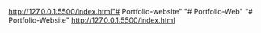 http://127.0.0.1:5500/index.html"# Portfolio-website" 
"# Portfolio-Web" 
"# Portfolio-Website" 
http://127.0.0.1:5500/index.html 
